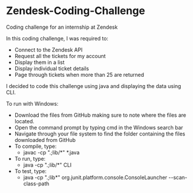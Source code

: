 # Zendesk-Coding-Challenge
Coding challenge for an internship at Zendesk

In this coding challenge, I was required to:
  - Connect to the Zendesk API
  - Request all the tickets for my account
  - Display them in a list
  - Display individual ticket details
  - Page through tickets when more than 25 are returned

I decided to code this challenge using java and displaying the data using CLI.

To run with Windows:
  - Download the files from GitHub making sure to note where the files are located.
  - Open the command prompt by typing cmd in the Windows search bar
  - Navigate through your file system to find the folder containing the files downloaded from GitHub
  - To compile, type:
    - javac -cp ".;lib/*" *.java
  - To run, type: 
    - java -cp ".;lib/*" CLI
  - To test, type:
    - java -cp ".;lib\*" org.junit.platform.console.ConsoleLauncher --scan-class-path


